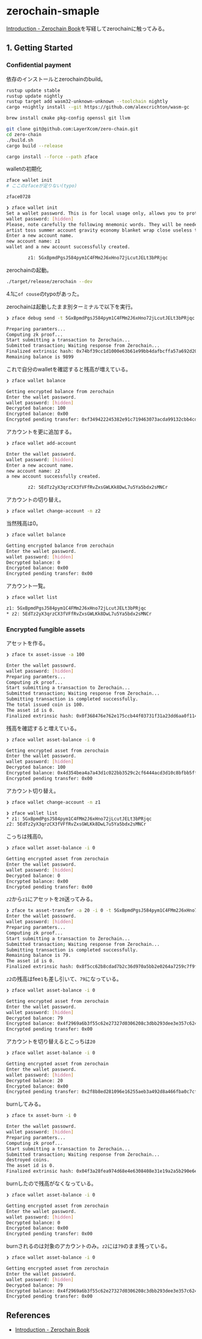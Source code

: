 # zerochain-smaple

[Introduction \- Zerochain Book](https://layerxcom.github.io/zerochain-book/ch00-00-introduction.html)を写経してzerochainに触ってみる。

## 1. Getting Started

### Confidential payment

依存のインストールとzerochainのbuild。

```bash
rustup update stable
rustup update nightly
rustup target add wasm32-unknown-unknown --toolchain nightly
cargo +nightly install --git https://github.com/alexcrichton/wasm-gc

brew install cmake pkg-config openssl git llvm

git clone git@github.com:LayerXcom/zero-chain.git
cd zero-chain
./build.sh
cargo build --release

cargo install --force --path zface
```

walletの初期化

```bash
zface wallet init
# ここのzfaceが足りない(typo)

zface0728
```

```bash
❯ zface wallet init
Set a wallet password. This is for local usage only, allows you to protect your cached private key and prevent from creating non desired transactions.
wallet password: [hidden]
Please, note carefully the following mnemonic words. They will be needed to recover your wallet.
artist toss summer account gravity economy blanket wrap close useless term trip
Enter a new account name.
new account name: z1
wallet and a new account successfully created.

        z1: 5GxBpmdPgsJ584pym1C4FMm2J6xHno72jLcutJELt3bPRjqc
```

zerochainの起動。

```bash
./target/release/zerochain --dev
```

4.1に`of couse`のtypoがあった。

zerochainは起動したまま別ターミナルで以下を実行。

```bash
❯ zface debug send -t 5GxBpmdPgsJ584pym1C4FMm2J6xHno72jLcutJELt3bPRjqc -a 100

Preparing paramters...
Computing zk proof...
Start submitting a transaction to Zerochain...
Submitted transaction; Waiting response from Zerochain...
Finalized extrinsic hash: 0x74bf39cc1d1000e63b61e99bb4dafbcffa57a692d204069baf639e93a5b049f6
Remaining balance is 9899
```

これで自分のwalletを確認すると残高が増えている。

```bash
❯ zface wallet balance

Getting encrypted balance from zerochain
Enter the wallet password.
wallet password: [hidden]
Decrypted balance: 100
Encrypted balance: 0x00
Encrypted pending transfer: 0xf349422245382e91c719463073acda99132cbb4cdc590f3312062b79b00d6bbd2ce953e4e8b3d4e03214b17c5e3aabe36b66a7d30bb134ccb43a5e8944fd3ea0
```

アカウントを更に追加する。

```bash
❯ zface wallet add-account

Enter the wallet password.
wallet password: [hidden]
Enter a new account name.
new account name: z2
a new account successfully created.

        z2: 5EdTz2yX3qrzCX3fVFfRvZxsGWLKk8DwL7u5Ya5bdx2sMNCr
```

アカウントの切り替え。

```bash
❯ zface wallet change-account -n z2
```

当然残高は0。

```bash
❯ zface wallet balance

Getting encrypted balance from zerochain
Enter the wallet password.
wallet password: [hidden]
Decrypted balance: 0
Encrypted balance: 0x00
Encrypted pending transfer: 0x00
```

アカウント一覧。

```bash
❯ zface wallet list

z1: 5GxBpmdPgsJ584pym1C4FMm2J6xHno72jLcutJELt3bPRjqc
* z2: 5EdTz2yX3qrzCX3fVFfRvZxsGWLKk8DwL7u5Ya5bdx2sMNCr
```

### Encrypted fungible assets

アセットを作る。

```bash
❯ zface tx asset-issue -a 100

Enter the wallet passowrd.
wallet password: [hidden]
Preparing paramters...
Computing zk proof...
Start submitting a transaction to Zerochain...
Submitted transaction; Waiting response from Zerochain...
Submitting transaction is completed successfully.
The total issued coin is 100.
The asset id is 0.
Finalized extrinsic hash: 0x0f368476e762e175ccb44f03731f31a23dd6aa0f114f5af56857c1468085c8fe
```

残高を確認すると増えている。

```bash
❯ zface wallet asset-balance -i 0

Getting encrypted asset from zerochain
Enter the wallet password.
wallet password: [hidden]
Decrypted balance: 100
Encrypted balance: 0x4d354bea4a7a43d1c022bb3529c2cf6444acd3d10c8bfbb5ff79649fcde215af2ded195625bd39fb422079bda07495f095f536f14424d5c15687b24f0ef3d99d
Encrypted pending transfer: 0x00
```

アカウント切り替え。

```bash
❯ zface wallet change-account -n z1

❯ zface wallet list
* z1: 5GxBpmdPgsJ584pym1C4FMm2J6xHno72jLcutJELt3bPRjqc
z2: 5EdTz2yX3qrzCX3fVFfRvZxsGWLKk8DwL7u5Ya5bdx2sMNCr
```

こっちは残高0。

```bash
❯ zface wallet asset-balance -i 0

Getting encrypted asset from zerochain
Enter the wallet password.
wallet password: [hidden]
Decrypted balance: 0
Encrypted balance: 0x00
Encrypted pending transfer: 0x00
```

`z2`から`z1`にアセットを`20`送ってみる。

```bash
❯ zface tx asset-transfer -a 20 -i 0 -t 5GxBpmdPgsJ584pym1C4FMm2J6xHno72jLcutJELt3bPRjqc
Enter the wallet passowrd.
wallet password: [hidden]
Preparing paramters...
Computing zk proof...
Start submitting a transaction to Zerochain...
Submitted transaction; Waiting response from Zerochain...
Submitting transaction is completed successfully.
Remaining balance is 79.
The asset id is 0.
Finalized extrinsic hash: 0x8f5cc62b8cdad7b2c36d970a5bb2e0264a7259c7f9f0587602919e59721ee752
```

`z2`の残高はfee`1`も差し引いて、`79`になっている。

```bash
❯ zface wallet asset-balance -i 0

Getting encrypted asset from zerochain
Enter the wallet password.
wallet password: [hidden]
Decrypted balance: 79
Encrypted balance: 0x4f2969a6b3f55c62e27327d0306208c3dbb293dee3e357c624d7db1d0b8c5d0031dc53dfbeabee6c22702328aa1a2f77ae7e7ddde29a6316a53f55fc6e0be386
Encrypted pending transfer: 0x00
```

アカウントを切り替えるとこっちは`20`

```bash
❯ zface wallet asset-balance -i 0

Getting encrypted asset from zerochain
Enter the wallet password.
wallet password: [hidden]
Decrypted balance: 20
Encrypted balance: 0x00
Encrypted pending transfer: 0x2f8b8ed281096e16255aeb3a492d8a466fba0c7cf2b499f577382b527fdb8e4cc4c97e70cbacf142a18539c9363eaf92667db9178cf113e1ca8ff8eee2ada9e5
```

burnしてみる。

```bash
❯ zface tx asset-burn -i 0

Enter the wallet passowrd.
wallet password: [hidden]
Preparing paramters...
Computing zk proof...
Start submitting a transaction to Zerochain...
Submitted transaction; Waiting response from Zerochain...
destroyed coins.
The asset id is 0.
Finalized extrinsic hash: 0x04f3a28fea974d68e4e6308408e31e19a2a5b290e6e6881e156c57a461db8364
```

burnしたので残高がなくなっている。

```bash
❯ zface wallet asset-balance -i 0

Getting encrypted asset from zerochain
Enter the wallet password.
wallet password: [hidden]
Decrypted balance: 0
Encrypted balance: 0x00
Encrypted pending transfer: 0x00
```

burnされるのは対象のアカウントのみ。`z2`には`79`のまま残っている。

```bash
❯ zface wallet asset-balance -i 0

Getting encrypted asset from zerochain
Enter the wallet password.
wallet password: [hidden]
Decrypted balance: 79
Encrypted balance: 0x4f2969a6b3f55c62e27327d0306208c3dbb293dee3e357c624d7db1d0b8c5d0031dc53dfbeabee6c22702328aa1a2f77ae7e7ddde29a6316a53f55fc6e0be386
Encrypted pending transfer: 0x00
```

## References
- [Introduction \- Zerochain Book](https://layerxcom.github.io/zerochain-book/ch00-00-introduction.html)
